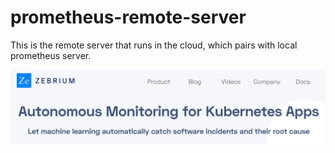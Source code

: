 # prometheus-remote-server
This is the remote server that runs in the cloud, which pairs with local prometheus server.

![Test Image](images/testimg.png)
